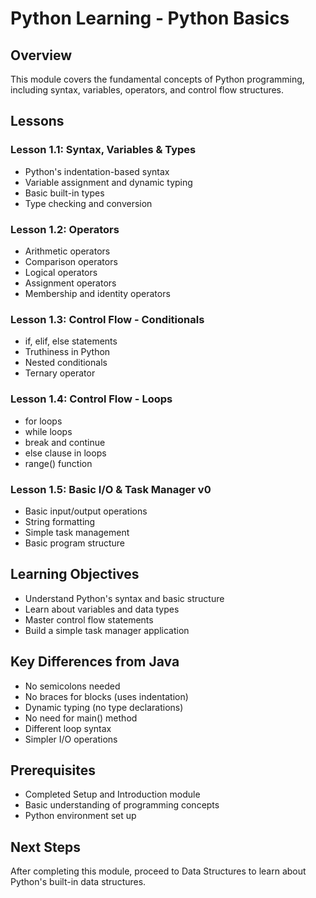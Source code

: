 # Python Learning - Python Basics

## Overview
This module covers the fundamental concepts of Python programming, including syntax, variables, operators, and control flow structures.

## Lessons

### Lesson 1.1: Syntax, Variables & Types
- Python's indentation-based syntax
- Variable assignment and dynamic typing
- Basic built-in types
- Type checking and conversion

### Lesson 1.2: Operators
- Arithmetic operators
- Comparison operators
- Logical operators
- Assignment operators
- Membership and identity operators

### Lesson 1.3: Control Flow - Conditionals
- if, elif, else statements
- Truthiness in Python
- Nested conditionals
- Ternary operator

### Lesson 1.4: Control Flow - Loops
- for loops
- while loops
- break and continue
- else clause in loops
- range() function

### Lesson 1.5: Basic I/O & Task Manager v0
- Basic input/output operations
- String formatting
- Simple task management
- Basic program structure

## Learning Objectives
- Understand Python's syntax and basic structure
- Learn about variables and data types
- Master control flow statements
- Build a simple task manager application

## Key Differences from Java
- No semicolons needed
- No braces for blocks (uses indentation)
- Dynamic typing (no type declarations)
- No need for main() method
- Different loop syntax
- Simpler I/O operations

## Prerequisites
- Completed Setup and Introduction module
- Basic understanding of programming concepts
- Python environment set up

## Next Steps
After completing this module, proceed to Data Structures to learn about Python's built-in data structures. 